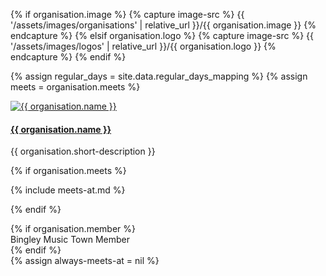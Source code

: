 {% if organisation.image %}
{% capture image-src %}
{{ '/assets/images/organisations' | relative_url }}/{{ organisation.image }}
{% endcapture %}
{% elsif organisation.logo %}
{% capture image-src %}
{{ '/assets/images/logos' | relative_url }}/{{ organisation.logo }}
{% endcapture %}
{% endif %}

{% assign regular_days = site.data.regular_days_mapping %}
{% assign meets = organisation.meets %}

<div class="col mb-4">
<div class="card h-100">
<a href="{{ organisation.url }}"><img class="card-img-top p-0" src="{{ image-src}}" alt="{{ organisation.name }}" /></a>
<div class="card-body p-5">
<h4><a href="{{ organisation.url }}">{{ organisation.name }}</a></h4>
    <!--<h6 class="card-subtitle mb-2 text-muted">{{ help.titleType }}</h6>-->
    <p class="card-text m-0">{{ organisation.short-description }}</p>
    {% if organisation.meets %}

{% include meets-at.md %}

{% endif %}<!-- if we have meeting times -->
    <!--<a href="{{ help.ExternalLink }}" class="card-link">{{ help.title }} on the web</a>-->
</div>
{% if organisation.member %}
<div class="card-footer text-muted">
<div class="member-badge">Bingley Music Town Member</div>
</div>
{% endif %}
</div>
</div>
{% assign always-meets-at = nil %}